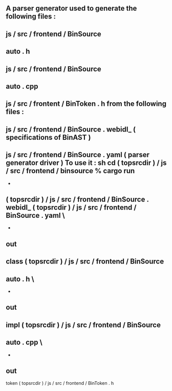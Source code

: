 A
parser
generator
used
to
generate
the
following
files
:
-
js
/
src
/
frontend
/
BinSource
-
auto
.
h
-
js
/
src
/
frontend
/
BinSource
-
auto
.
cpp
-
js
/
src
/
frontent
/
BinToken
.
h
from
the
following
files
:
-
js
/
src
/
frontend
/
BinSource
.
webidl_
(
specifications
of
BinAST
)
-
js
/
src
/
frontend
/
BinSource
.
yaml
(
parser
generator
driver
)
To
use
it
:
sh
cd
(
topsrcdir
)
/
js
/
src
/
frontend
/
binsource
%
cargo
run
-
-
(
topsrcdir
)
/
js
/
src
/
frontend
/
BinSource
.
webidl_
(
topsrcdir
)
/
js
/
src
/
frontend
/
BinSource
.
yaml
\
-
-
out
-
class
(
topsrcdir
)
/
js
/
src
/
frontend
/
BinSource
-
auto
.
h
\
-
-
out
-
impl
(
topsrcdir
)
/
js
/
src
/
frontend
/
BinSource
-
auto
.
cpp
\
-
-
out
-
token
(
topsrcdir
)
/
js
/
src
/
frontend
/
BinToken
.
h
